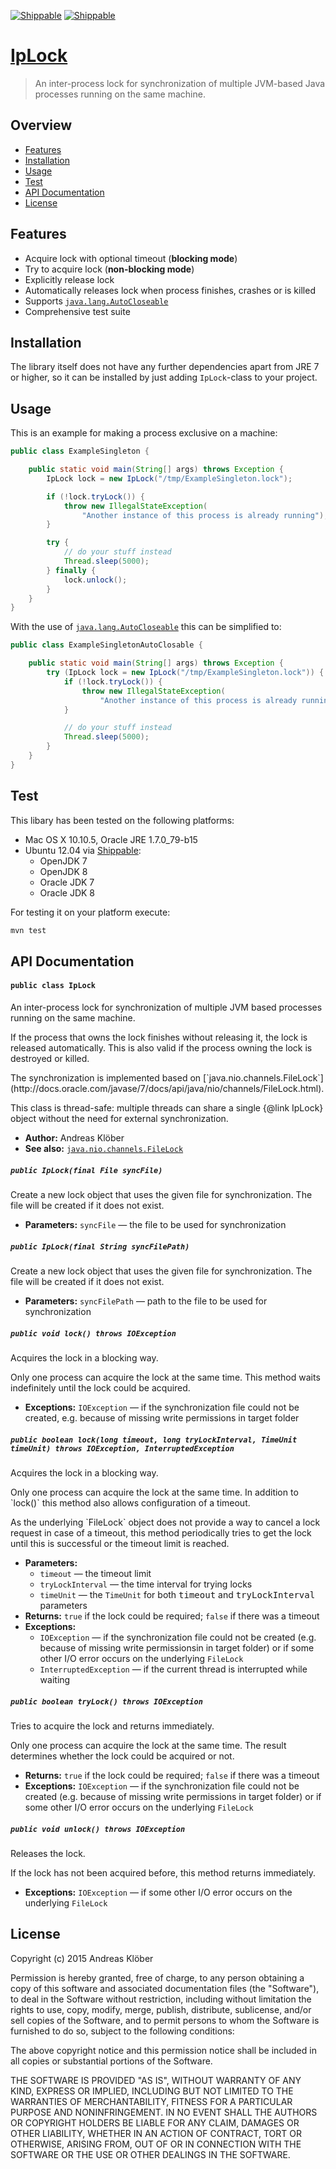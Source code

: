 [![Shippable](https://api.shippable.com/projects/55d775b21895ca44740ee432/badge?branch=master)](https://app.shippable.com/projects/55d775b21895ca44740ee432)
[![Shippable](https://api.shippable.com/projects/55d775b21895ca44740ee432/coverageBadge?branch=master)](https://app.shippable.com/projects/55d775b21895ca44740ee432)

# [IpLock](https://github.com/akloeber/ip-lock)

> An inter-process lock for synchronization of multiple JVM-based Java processes running on the same machine.


## Overview

* [Features](#features)
* [Installation](#installation)
* [Usage](#usage)
* [Test](#test)
* [API Documentation](#api-documentation)
* [License](#license)


## Features

*   Acquire lock with optional timeout (__blocking mode__)
*   Try to acquire lock (__non-blocking mode__)
*   Explicitly release lock
*   Automatically releases lock when process finishes, crashes or is killed
*   Supports [`java.lang.AutoCloseable`](http://docs.oracle.com/javase/7/docs/api/java/lang/AutoCloseable.html)
*   Comprehensive test suite


## Installation

The library itself does not have any further dependencies apart from JRE 7 or higher, so it can be installed by just
adding `IpLock`-class to your project.


## Usage

This is an example for making a process exclusive on a machine:

```java
public class ExampleSingleton {

    public static void main(String[] args) throws Exception {
        IpLock lock = new IpLock("/tmp/ExampleSingleton.lock");

        if (!lock.tryLock()) {
            throw new IllegalStateException(
                "Another instance of this process is already running");
        }

        try {
            // do your stuff instead
            Thread.sleep(5000);
        } finally {
            lock.unlock();
        }
    }
}
```

With the use of [`java.lang.AutoCloseable`](http://docs.oracle.com/javase/7/docs/api/java/lang/AutoCloseable.html) this can be simplified to:

```java
public class ExampleSingletonAutoClosable {

    public static void main(String[] args) throws Exception {
        try (IpLock lock = new IpLock("/tmp/ExampleSingleton.lock")) {
            if (!lock.tryLock()) {
                throw new IllegalStateException(
                    "Another instance of this process is already running");
            }

            // do your stuff instead
            Thread.sleep(5000);
        }
    }
}
```

## Test

This libary has been tested on the following platforms:

*   Mac OS X 10.10.5, Oracle JRE 1.7.0_79-b15
*   Ubuntu 12.04 via [Shippable](https://app.shippable.com/projects/55d775b21895ca44740ee432):
    * OpenJDK 7
    * OpenJDK 8
    * Oracle JDK 7
    * Oracle JDK 8

For testing it on your platform execute:

```bash
mvn test
```


## API Documentation

#### `public class IpLock`

An inter-process lock for synchronization of multiple JVM based processes running on the same machine.
<p/>
If the process that owns the lock finishes without releasing it, the lock is released automatically. This is also valid if the process owning the lock is destroyed or killed. <p/> The synchronization is implemented based on [`java.nio.channels.FileLock`](http://docs.oracle.com/javase/7/docs/api/java/nio/channels/FileLock.html).
<p/>
This class is thread-safe: multiple threads can share a single {@link IpLock} object without the need for external synchronization.

 * **Author:** Andreas Klöber
 * **See also:** [`java.nio.channels.FileLock`](http://docs.oracle.com/javase/7/docs/api/java/nio/channels/FileLock.html)

##### `public IpLock(final File syncFile)`

Create a new lock object that uses the given file for synchronization. The file will be created if it does not exist.

 * **Parameters:** `syncFile` — the file to be used for synchronization

##### `public IpLock(final String syncFilePath)`

Create a new lock object that uses the given file for synchronization. The file will be created if it does not exist.

 * **Parameters:** `syncFilePath` — path to the file to be used for synchronization

##### `public void lock() throws IOException`

Acquires the lock in a blocking way.
<p/>
Only one process can acquire the lock at the same time. This method waits indefinitely until the lock could be acquired.

 * **Exceptions:** `IOException` — if the synchronization file could not be created, e.g. because of missing write permissions in target folder

##### `public boolean lock(long timeout, long tryLockInterval, TimeUnit timeUnit) throws IOException, InterruptedException`

Acquires the lock in a blocking way.
<p/>
Only one process can acquire the lock at the same time. In addition to `lock()` this method also allows configuration of a timeout.
<p/>
As the underlying `FileLock` object does not provide a way to cancel a lock request in case of a timeout, this method periodically tries to get the lock until this is successful or the timeout limit is reached. 

 * **Parameters:**
   * `timeout` — the timeout limit
   * `tryLockInterval` — the time interval for trying locks
   * `timeUnit` — the `TimeUnit` for both <tt>timeout</tt> and <tt>tryLockInterval</tt> parameters
 * **Returns:** <code>true</code> if the lock could be required; <code>false</code> if there was a timeout
 * **Exceptions:**
   * `IOException` — if the synchronization file could not be created (e.g. because of missing write permissionsin in target folder) or if some other I/O error occurs on the underlying `FileLock`
   * `InterruptedException` — if the current thread is interrupted while waiting

##### `public boolean tryLock() throws IOException`

Tries to acquire the lock and returns immediately.
<p/>
Only one process can acquire the lock at the same time. The result determines whether the lock could be acquired or not. 

 * **Returns:** <code>true</code> if the lock could be required; <code>false</code> if there was a timeout
 * **Exceptions:** `IOException` — if the synchronization file could not be created (e.g. because of missing write permissions in target folder) or if some other I/O error occurs on the underlying `FileLock`

##### `public void unlock() throws IOException`

Releases the lock.
<p/>
If the lock has not been acquired before, this method returns immediately.

 * **Exceptions:** `IOException` — if some other I/O error occurs on the underlying `FileLock`

## License

Copyright (c) 2015 Andreas Klöber

Permission is hereby granted, free of charge, to any person obtaining a copy
of this software and associated documentation files (the "Software"), to deal
in the Software without restriction, including without limitation the rights
to use, copy, modify, merge, publish, distribute, sublicense, and/or sell
copies of the Software, and to permit persons to whom the Software is
furnished to do so, subject to the following conditions:

The above copyright notice and this permission notice shall be included in
all copies or substantial portions of the Software.

THE SOFTWARE IS PROVIDED "AS IS", WITHOUT WARRANTY OF ANY KIND, EXPRESS OR
IMPLIED, INCLUDING BUT NOT LIMITED TO THE WARRANTIES OF MERCHANTABILITY,
FITNESS FOR A PARTICULAR PURPOSE AND NONINFRINGEMENT. IN NO EVENT SHALL THE
AUTHORS OR COPYRIGHT HOLDERS BE LIABLE FOR ANY CLAIM, DAMAGES OR OTHER
LIABILITY, WHETHER IN AN ACTION OF CONTRACT, TORT OR OTHERWISE, ARISING FROM,
OUT OF OR IN CONNECTION WITH THE SOFTWARE OR THE USE OR OTHER DEALINGS IN
THE SOFTWARE.

